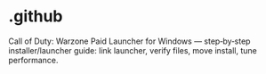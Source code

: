 # .github
Call of Duty: Warzone Paid Launcher for Windows — step‑by‑step installer/launcher guide: link launcher, verify files, move install, tune performance.
